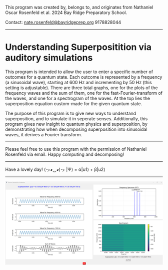 This program was created by, belongs to, and originates from Nathaniel Oscar Rosenfeld et al. 2024 Bay Ridge Preparatory School.

Contact: nate.rosenfeld@bayridgeprep.org 9178828044

---

# Understanding Superpositition via auditory simulations

This program is intended to allow the user to enter a specific number of outcomes for a quantum state. 
Each outcome is represented by a frequency (a sinusoidal wave), starting at 600 Hz and incrementing by 50 Hz (this setting is adjustable).
There are three total graphs, one for the plots of the frequency waves and the sum of them, one for the fast-Fourier-transform of the waves, and one for a spectrogram of the waves.
At the top lies the superposition equation custom-made for the given quantum state.

The purpose of this program is to give new ways to understand superposition, and to simulate it in seperate 
senses. Additionally, this program gives new insight to quantum physics and superposition, by demonstrating
how when decomposing superposition into sinusoidal waves, it derives a Fourier transform.

---
Please feel free to use this program with the permission of Nathaniel Rosenfeld via email. Happy computing and decomposing!

---

Have a lovely day! (っ◕‿◕)っ    |Ψ⟩ = α|u1⟩ + β|u2⟩

---

![alt text](https://github.com/NateRosenfeld/Superposition-Fourier-Audio/blob/main/repoDemoSFA)

